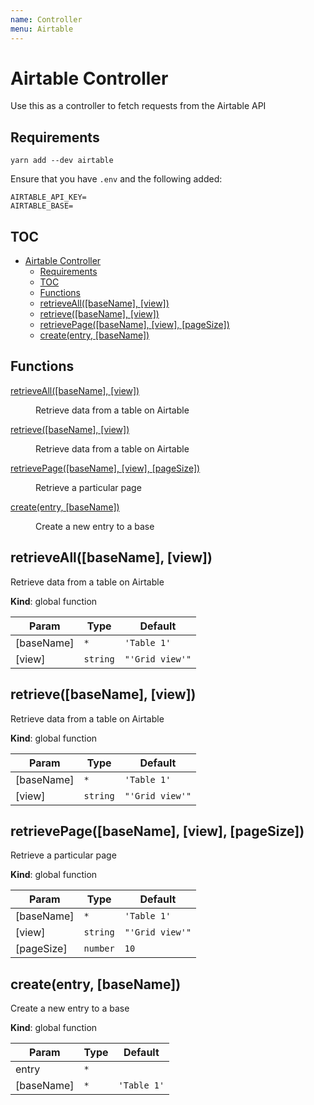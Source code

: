 ```yaml
---
name: Controller
menu: Airtable 
---
```

# Airtable Controller

Use this as a controller to fetch requests from the Airtable API

## Requirements

```
yarn add --dev airtable
```

Ensure that you have `.env` and the following added:

```
AIRTABLE_API_KEY=
AIRTABLE_BASE=
```

## TOC

- [Airtable Controller](#airtable-controller)
    - [Requirements](#requirements)
    - [TOC](#toc)
    - [Functions](#functions)
    - [retrieveAll([baseName], [view])](#retrieveallbasename-view)
    - [retrieve([baseName], [view])](#retrievebasename-view)
    - [retrievePage([baseName], [view], [pageSize])](#retrievepagebasename-view-pagesize)
    - [create(entry, [baseName])](#createentry-basename)

## Functions

<dl>
<dt><a href="#retrieveAll">retrieveAll([baseName], [view])</a></dt>
<dd>
<p>Retrieve data from a table on Airtable</p>
</dd>
<dt>
<a href="#retrieve">retrieve([baseName], [view])</a></dt>
<dd><p>Retrieve data from a table on Airtable</p>
</dd>
<dt>
<a href="#retrievePage">retrievePage([baseName], [view], [pageSize])</a></dt>
<dd><p>Retrieve a particular page</p>
</dd>
<dt>
<a href="#create">create(entry, [baseName])</a></dt>
<dd><p>Create a new entry to a base</p>
</dd>
</dl>


## retrieveAll([baseName], [view])

Retrieve data from a table on Airtable

**Kind**: global function  

| Param | Type | Default |
| --- | --- | --- |
| [baseName] | <code>*</code> | <code>&#x27;Table 1&#x27;</code> | 
| [view] | <code>string</code> | <code>&quot;&#x27;Grid view&#x27;&quot;</code> | 


## retrieve([baseName], [view])

Retrieve data from a table on Airtable

**Kind**: global function  

| Param | Type | Default |
| --- | --- | --- |
| [baseName] | <code>*</code> | <code>&#x27;Table 1&#x27;</code> | 
| [view] | <code>string</code> | <code>&quot;&#x27;Grid view&#x27;&quot;</code> | 


## retrievePage([baseName], [view], [pageSize])

Retrieve a particular page

**Kind**: global function  

| Param | Type | Default |
| --- | --- | --- |
| [baseName] | <code>*</code> | <code>&#x27;Table 1&#x27;</code> | 
| [view] | <code>string</code> | <code>&quot;&#x27;Grid view&#x27;&quot;</code> | 
| [pageSize] | <code>number</code> | <code>10</code> | 


## create(entry, [baseName])

Create a new entry to a base

**Kind**: global function  

| Param | Type | Default |
| --- | --- | --- |
| entry | <code>*</code> |  | 
| [baseName] | <code>*</code> | <code>&#x27;Table 1&#x27;</code> | 

